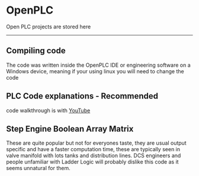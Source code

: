 # OpenPLC
Open PLC projects are stored here
___
## Compiling code
The code was written inside the OpenPLC IDE or engineering software on a Windows device, meaning if your using linux you will need to change the code

## PLC Code explanations - Recommended
code walkthrough is with [YouTube](https://youtu.be/6Z2IyAzp33A) 

## Step Engine Boolean Array Matrix 
These are quite popular but not for everyones taste, they are usual output specific and have a faster computation time, these are typically seen in valve manifold with lots tanks and distribution lines. DCS engineers and people unfamiliar with Ladder Logic will probably dislike this code as it seems unnatural for them. 
